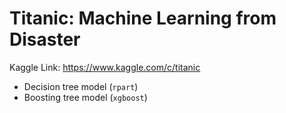 
# Titanic: Machine Learning from Disaster  

Kaggle Link: https://www.kaggle.com/c/titanic  

* Decision tree model (`rpart`) 
* Boosting tree model (`xgboost`)   

